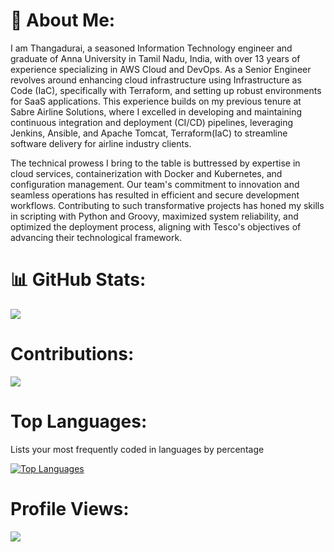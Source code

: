 # 💫 About Me:
I am Thangadurai, a seasoned Information Technology engineer and graduate of Anna University in Tamil Nadu, India, with over 13 years of experience specializing in AWS Cloud and DevOps.
As a Senior Engineer revolves around enhancing cloud infrastructure using Infrastructure as Code (IaC), specifically with Terraform, and setting up robust environments for SaaS applications. 
This experience builds on my previous tenure at Sabre Airline Solutions, where I excelled in developing and maintaining continuous integration and deployment (CI/CD) pipelines, leveraging Jenkins, Ansible, and Apache Tomcat, Terraform(IaC) to streamline software delivery for airline industry clients.

The technical prowess I bring to the table is buttressed by expertise in cloud services, containerization with Docker and Kubernetes, and configuration management. 
Our team's commitment to innovation and seamless operations has resulted in efficient and secure development workflows. 
Contributing to such transformative projects has honed my skills in scripting with Python and Groovy, maximized system reliability, and optimized the deployment process, aligning with Tesco's objectives of advancing their technological framework.

# 📊 GitHub Stats:
![](https://github-readme-stats.vercel.app/api?username=thangacodes&theme=dark&hide_border=false&include_all_commits=false&count_private=false)<br/>

# Contributions:
![](https://github-readme-streak-stats.herokuapp.com/?user=thangacodes&theme=dark&hide_border=false)<br/>

# Top Languages:
Lists your most frequently coded in languages by percentage

[![Top Languages](https://github-readme-stats.vercel.app/api/top-langs/?username=thangacodes&theme=vue-dark&custom_title=Languages&layout=compact)](https://github.com/thangacodes/github-readme-stats)

# Profile Views:

<a href="https://visitcount.itsvg.in">
  <img src="https://visitcount.itsvg.in/api?id=thangacodes&label=Profile%20Views&color=3&icon=0&pretty=false" />
</a>


